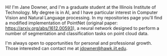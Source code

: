 Hi! I'm Jane Downer, and I'm a graduate student at the Illinois Institute of Technology. My degree is in AI, and I have particular interest in Computer Vision and Natural Language processing. In my repositories page you'll find a modified implementation of PointNet (original paper: https://arxiv.org/abs/1612.00593), a neural network designed to perform a number of segmentation and classification tasks on point cloud data. 

I'm always open to opportunities for personal and professional growth. Those interested can contact me at jdowner@hawk.iit.edu.
